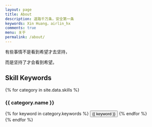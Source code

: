 ```yaml
---
layout: page
title: About
description: 道路千万条，安全第一条
keywords: Xin Huang，airlin_hx
comments: true
menu: 关于
permalink: /about/
---
```


有些事情不是看到希望才去坚持，

而是坚持了才会看到希望。


## Skill Keywords

{% for category in site.data.skills %}
### {{ category.name }}
<div class="btn-inline">
{% for keyword in category.keywords %}
<button class="btn btn-outline" type="button">{{ keyword }}</button>
{% endfor %}
</div>
{% endfor %}
